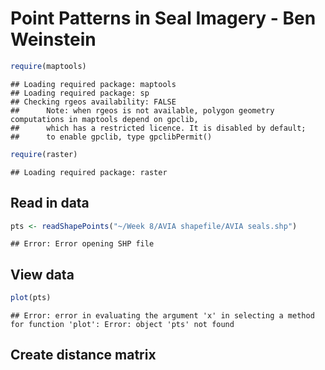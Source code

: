Point Patterns in Seal Imagery - Ben Weinstein
========================================================


```r
require(maptools)
```

```
## Loading required package: maptools
## Loading required package: sp
## Checking rgeos availability: FALSE
##  	Note: when rgeos is not available, polygon geometry 	computations in maptools depend on gpclib,
##  	which has a restricted licence. It is disabled by default;
##  	to enable gpclib, type gpclibPermit()
```

```r
require(raster)
```

```
## Loading required package: raster
```


Read in data
----

```r
pts <- readShapePoints("~/Week 8/AVIA shapefile/AVIA seals.shp")
```

```
## Error: Error opening SHP file
```


View data
-----------


```r
plot(pts)
```

```
## Error: error in evaluating the argument 'x' in selecting a method for function 'plot': Error: object 'pts' not found
```


Create distance matrix
------------------------


